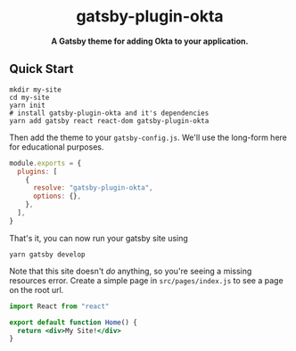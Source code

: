 <h1 align="center">gatsby-plugin-okta</h1>

<p align="center">
  <strong>A Gatsby theme for adding Okta to your application.</strong>
</p>

## Quick Start

```shell
mkdir my-site
cd my-site
yarn init
# install gatsby-plugin-okta and it's dependencies
yarn add gatsby react react-dom gatsby-plugin-okta
```

Then add the theme to your `gatsby-config.js`. We'll use the long-form
here for educational purposes.

```javascript
module.exports = {
  plugins: [
    {
      resolve: "gatsby-plugin-okta",
      options: {},
    },
  ],
}
```

That's it, you can now run your gatsby site using

```shell
yarn gatsby develop
```

Note that this site doesn't _do_ anything, so you're seeing a missing
resources error. Create a simple page in `src/pages/index.js` to see a
page on the root url.

```jsx
import React from "react"

export default function Home() {
  return <div>My Site!</div>
}
```